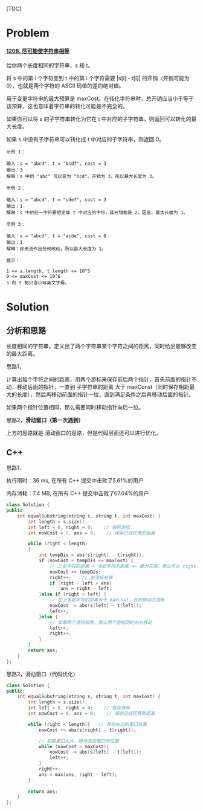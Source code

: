 [TOC]

# Problem

#### [1208. 尽可能使字符串相等](https://leetcode-cn.com/problems/get-equal-substrings-within-budget/)

给你两个长度相同的字符串，s 和 t。

将 s 中的第 i 个字符变到 t 中的第 i 个字符需要 |s[i] - t[i]| 的开销（开销可能为 0），也就是两个字符的 ASCII 码值的差的绝对值。

用于变更字符串的最大预算是 maxCost。在转化字符串时，总开销应当小于等于该预算，这也意味着字符串的转化可能是不完全的。

如果你可以将 s 的子字符串转化为它在 t 中对应的子字符串，则返回可以转化的最大长度。

如果 s 中没有子字符串可以转化成 t 中对应的子字符串，则返回 0。

 

```
示例 1：

输入：s = "abcd", t = "bcdf", cost = 3
输出：3
解释：s 中的 "abc" 可以变为 "bcd"。开销为 3，所以最大长度为 3。
```
```
示例 2：

输入：s = "abcd", t = "cdef", cost = 3
输出：1
解释：s 中的任一字符要想变成 t 中对应的字符，其开销都是 2。因此，最大长度为 1。
```
```
示例 3：

输入：s = "abcd", t = "acde", cost = 0
输出：1
解释：你无法作出任何改动，所以最大长度为 1。
```
```
提示：

1 <= s.length, t.length <= 10^5
0 <= maxCost <= 10^6
s 和 t 都只含小写英文字母。
```



# Solution

## 分析和思路

长度相同的字符串，定义出了两个字符串某个字符之间的距离，同时给出能够改变的最大距离。

思路1，

计算出每个字符之间的距离，用两个游标来保存前后两个指针，首先前面的指针不动，移动后面的指针，一直到 子字符串的距离 大于 maxConst（同时保存相距最大的长度），然后再移动前面的指针一位，直到满足条件之后再移动后面的指针。

如果两个指针位置相同，那么需要同时移动指针向后一位。

思路2，**滑动窗口（第一次遇到）**

上方的思路就是 滑动窗口的思路，但是代码层面还可以进行优化。



## C++

思路1，

执行用时：36 ms, 在所有 C++ 提交中击败了5.61%的用户

内存消耗：7.4 MB, 在所有 C++ 提交中击败了67.04%的用户

```c++
class Solution {
public:
    int equalSubstring(string s, string t, int maxCost) {
        int length = s.size();
        int left = 0, right = 0;    // 保存游标
        int nowCost = 0, ans = 0;    // 保存已经花费的距离

        while (right < length)
        {
            int tempDis = abs(s[right] - t[right]);
            if (nowCost + tempDis <= maxCost) {
                // 之前字符的距离 + 当前字符的距离 <= 最大花费，那么可以 right 移动一位
                nowCost += tempDis;
                right++;    // 右游标右移
                if (right - left > ans) 
                    ans = right - left;
            }else if (right > left) {
                // 加上当前字符的距离大于 maxCost，此时移动左游标
                nowCost -= abs(s[left] - t[left]);
                left++;
            }else {
                // 如果两个游标相等，那么两个游标同时向右移动
                left++;
                right++;
            }
        }
        return ans;
    }
};
```



思路2，滑动窗口（代码优化）

```c++
class Solution {
public:
    int equalSubstring(string s, string t, int maxCost) {
        int length = s.size();
        int left = 0, right = 0;    // 保存游标
        int nowCost = 0, ans = 0;    // 保存已经花费的距离

        while (right < length){   // 移动右边的窗口位置
            nowCost += abs(s[right] - t[right]);

            // 如果窗口太大，移动左边窗口的位置
            while (nowCost > maxCost){   
                nowCost -= abs(s[left] - t[left]);
                left++;
            }
            right++;
            ans = max(ans, right - left);
        }
        
        return ans;
    }
};
```

